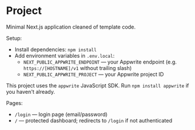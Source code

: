 # Project

Minimal Next.js application cleaned of template code.

Setup:

- Install dependencies: `npm install`
- Add environment variables in `.env.local`:
  - `NEXT_PUBLIC_APPWRITE_ENDPOINT` — your Appwrite endpoint (e.g. `https://[HOSTNAME]/v1` without trailing slash)
  - `NEXT_PUBLIC_APPWRITE_PROJECT` — your Appwrite project ID

This project uses the `appwrite` JavaScript SDK. Run `npm install appwrite` if you haven't already.

Pages:

- `/login` — login page (email/password)
- `/` — protected dashboard; redirects to `/login` if not authenticated

